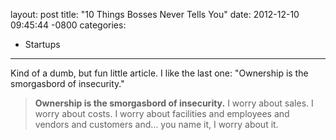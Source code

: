 layout: post
title:  "10 Things Bosses Never Tells You"
date:   2012-12-10 09:45:44 -0800
categories:
  - Startups
---

Kind of a dumb, but fun little article. I like the last one: "Ownership is the smorgasbord of insecurity."

 >  __Ownership is the smorgasbord of insecurity.__ I worry about sales. I worry about costs. I worry about facilities and employees and vendors and customers and… you name it, I worry about it.

